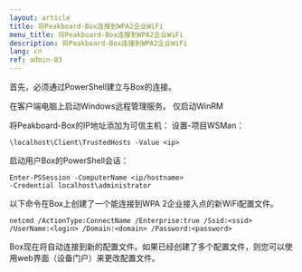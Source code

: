 ```yaml
---
layout: article
title: 将Peakboard-Box连接到WPA2企业WiFi
menu_title: 将Peakboard-Box连接到WPA2企业WiFi
description: 将Peakboard-Box连接到WPA2企业WiFi
lang: cn
ref: admin-03
---
```


首先，必须通过PowerShell建立与Box的连接。

在客户端电脑上启动Windows远程管理服务。
仅启动WinRM

将Peakboard-Box的IP地址添加为可信主机：
设置-项目WSMan：

```
\localhost\Client\TrustedHosts -Value <ip>
```

启动用户Box的PowerShell会话：

```
Enter-PSSession -ComputerName <ip/hostname>
-Credential localhost\administrator
```

以下命令在Box上创建了一个能连接到WPA 2企业接入点的新WiFi配置文件。

```
netcmd /ActionType:ConnectName /Enterprise:true /Ssid:<ssid>
/UserName:<login> /Domain:<domain> /Password:<password>
```

Box现在将自动连接到新的配置文件。如果已经创建了多个配置文件，则您可以使用web界面（设备门户）来更改配置文件。

